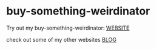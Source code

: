 # buy-something-weirdinator

Try out my buy-something-weirdinator: [WEBSITE](https://buy-something-weirdinator.ronald-luo.repl.co/)

check out some of my other websites [BLOG](https://www.ronald-luo.com/100-websites/)
